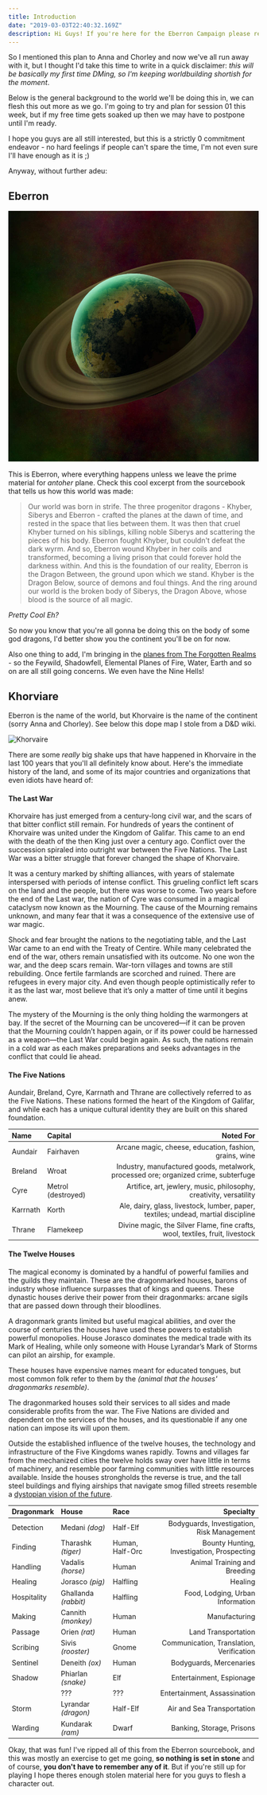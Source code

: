 ```yaml
---
title: Introduction
date: "2019-03-03T22:40:32.169Z"
description: Hi Guys! If you're here for the Eberron Campaign please read this post.
---
```


So I mentioned this plan to Anna and Chorley and now we've all run away with it, but I thought I'd
take this time to write in a quick disclaimer: _this will be basically my first time DMing, so I'm keeping
worldbuilding shortish for the moment_.

Below is the general background to the world we'll be doing this in, we can flesh this out more as we go. I'm going to
try and plan for session 01 this week, but if my free time gets soaked up then we may have to postpone until I'm ready.

I hope you guys are all still interested, but this is a strictly 0 commitment endeavor - no hard feelings if people can't spare the time, I'm not even sure I'll have enough as it is ;)

Anyway, without further adeu:

## Eberron

![Eberron](./eberron.jpg)

This is Eberron, where everything happens unless we leave the prime material for _antoher_ plane. Check this cool
excerpt from the sourcebook that tells us how this world was made:

> Our world was born in strife.
> The three progenitor dragons - Khyber, Siberys and Eberron - crafted the planes at the dawn of time,
> and rested in the space that lies between them. It was then that cruel Khyber turned on his siblings,
> killing noble Siberys and scattering the pieces of his body. Eberron fought Khyber, but couldn't defeat the
> dark wyrm. And so, Eberron wound Khyber in her coils and transformed, becoming a living prison that could
> forever hold the darkness within. And this is the foundation of our reality, Eberron is the Dragon Between,
> the ground upon which we stand. Khyber is the Dragon Below, source of demons and foul things. And the ring around our world is
> the broken body of Siberys, the Dragon Above, whose blood is the source of all magic.

_Pretty Cool Eh?_

So now you know that you're all gonna be doing this on the body of some god dragons, I'd better show you the continent you'll be on for now.

Also one thing to add, I'm bringing in the [planes from The Forgotten Realms](https://i.pinimg.com/originals/d1/20/1e/d1201e65bbd6440f0e1c130ef61e188d.jpg) - so the Feywild, Shadowfell, Elemental Planes of Fire, Water, Earth and so on are all still going concerns. We even have the Nine Hells!

## Khorviare

Eberron is the name of the world, but Khorvaire is the name of the continent (sorry Anna and Chorley).
See below this dope map I stole from a D&D wiki.

![Khorvaire](./khorvaire.jpg)

There are some _really_ big shake ups that have happened in Khorvaire in the last 100 years that you'll all definitely know about. Here's the immediate history of the land, and some of its major countries and organizations that even idiots have heard of:

#### The Last War

Khorvaire has just emerged from a century-long civil war, and the scars of that bitter conflict still remain. For hundreds of years the continent of Khorvaire was united under the Kingdom of Galifar. This came to an end with the death of the then King just over a century ago. Conflict over the succession spiraled into outright war between the Five Nations. The Last War was a bitter struggle that forever changed the shape of Khorvaire.

It was a century marked by shifting alliances, with years of stalemate interspersed with periods of intense conflict. This grueling conflict left scars on the land and the people, but there was worse to come. Two years before the end of the Last war, the nation of Cyre was consumed in a magical cataclysm now known as the Mourning. The cause of the Mourning remains unknown, and many fear that it was a consequence of the extensive use of war magic.

Shock and fear brought the nations to the negotiating table, and the Last War came to an end with the Treaty of Centire. While many celebrated the end of the war, others remain unsatisfied with its outcome. No one won the war, and the deep scars remain. War-torn villages and towns are still rebuilding. Once fertile farmlands are scorched and ruined. There are refugees in every major city. And even though people optimistically refer to it as the last war, most believe that it’s only a matter of time until it begins anew.

The mystery of the Mourning is the only thing holding the warmongers at bay. If the secret of the Mourning can be uncovered—if it can be proven that the Mourning couldn’t happen again, or if its power could be harnessed as a weapon—the Last War could begin again. As such, the nations remain in a cold war as each makes preparations and seeks advantages in the conflict that could lie ahead.

#### The **Five Nations**

Aundair, Breland, Cyre, Karrnath and Thrane are collectively referred
to as the Five Nations. These nations formed the
heart of the Kingdom of Galifar, and while each
has a unique cultural identity they are built on
this shared foundation.

| Name     | Capital            |                                                                           Noted For |
| :------- | :----------------- | ----------------------------------------------------------------------------------: |
| Aundair  | Fairhaven          |                              Arcane magic, cheese, education, fashion, grains, wine |
| Breland  | Wroat              | Industry, manufactured goods, metalwork, processed ore; organized crime, subterfuge |
| Cyre     | Metrol (destroyed) |                  Artifice, art, jewlery, music, philosophy, creativity, versatility |
| Karrnath | Korth              |   Ale, dairy, glass, livestock, lumber, paper, textiles; undead, martial discipline |
| Thrane   | Flamekeep          |       Divine magic, the Silver Flame, fine crafts, wool, textiles, fruit, livestock |

#### The **Twelve Houses**

The magical economy is dominated by a handful of powerful families and the guilds they maintain. These are the dragonmarked houses, barons of industry whose influence surpasses that of kings and queens. These dynastic houses derive their power from their dragonmarks: arcane sigils that are passed down through their bloodlines.

A dragonmark grants limited but useful magical abilities, and over the course of centuries the houses have used these powers to establish powerful monopolies. House Jorasco dominates the medical trade with its Mark of Healing, while only someone with House Lyrandar’s Mark of Storms can pilot an airship, for example.

These houses have expensive names meant for educated tongues, but most common folk refer to them by the _(animal that the houses' dragonmarks resemble)_.

The dragonmarked houses sold their services to all sides and made considerable profits from the war. The Five Nations are divided and dependent on the services of the houses, and its questionable if any one nation can impose its will upon them.

Outside the established influence of the twelve houses, the technology and infrastructure of the Five Kingdoms wanes rapidly. Towns and villages far from the mechanized cities the twelve holds sway over have little in terms of machinery, and resemble poor farming communities with little resources available. Inside the houses strongholds the reverse is true, and the tall steel buildings and flying airships that navigate smog filled streets resemble a [dystopian vision of the future](https://media1.tenor.com/images/1071ac1c02d0c33c5a62b2c570b72496/tenor.gif?itemid=3294338).

| Dragonmark  | House                | Race            |                                  Specialty |
| :---------- | :------------------- | :-------------- | -----------------------------------------: |
| Detection   | Medani _(dog)_       | Half-Elf        | Bodyguards, Investigation, Risk Management |
| Finding     | Tharashk _(tiger)_   | Human, Half-Orc | Bounty Hunting, Investigation, Prospecting |
| Handling    | Vadalis _(horse)_    | Human           |               Animal Training and Breeding |
| Healing     | Jorasco _(pig)_      | Halfling        |                                    Healing |
| Hospitality | Ghallanda _(rabbit)_ | Halfling        |           Food, Lodging, Urban Information |
| Making      | Cannith _(monkey)_   | Human           |                              Manufacturing |
| Passage     | Orien _(rat)_        | Human           |                        Land Transportation |
| Scribing    | Sivis _(rooster)_    | Gnome           |   Communication, Translation, Verification |
| Sentinel    | Deneith _(ox)_       | Human           |                    Bodyguards, Mercenaries |
| Shadow      | Phiarlan _(snake)_   | Elf             |                   Entertainment, Espionage |
|             | ???                  | ???             |               Entertainment, Assassination |
| Storm       | Lyrandar _(dragon)_  | Half-Elf        |                 Air and Sea Transportation |
| Warding     | Kundarak _(ram)_     | Dwarf           |                  Banking, Storage, Prisons |

Okay, that was fun! I've ripped all of this from the Eberron sourcebook, and this was mostly an exercise to get me going, **so nothing is set in stone** and of course, **you don't have to remember any of it**. But if you're still up for playing I hope theres enough stolen material here for you guys to flesh a character out.
